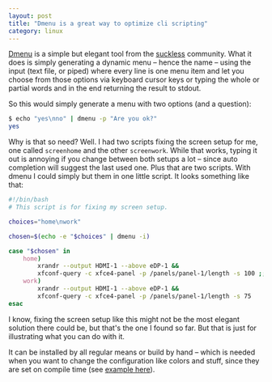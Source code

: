 ```yaml
---
layout: post
title: "Dmenu is a great way to optimize cli scripting"
category: linux
---
```


[Dmenu][dmenu] is a simple but elegant tool from the [suckless][suckless] community. What it does is simply
generating a dynamic menu – hence the name – using the input (text file, or piped) where every line is one menu
item and let you choose from those options via keyboard cursor keys or typing the whole or partial words and in
the end returning the result to stdout.

So this would simply generate a menu with two options (and a question):

```bash
$ echo "yes\nno" | dmenu -p "Are you ok?"
yes
```

Why is that so need? Well. I had two scripts fixing the screen setup for me, one called `screenhome` and the other
`screenwork`. While that works, typing it out is annoying if you change between both setups a lot – since auto
completion will suggest the last used one. Plus that are two scripts. With dmenu I could simply but them in one
little script. It looks something like that:

```bash
#!/bin/bash
# This script is for fixing my screen setup.

choices="home\nwork"

chosen=$(echo -e "$choices" | dmenu -i)

case "$chosen" in
    home)
        xrandr --output HDMI-1 --above eDP-1 &&
  	    xfconf-query -c xfce4-panel -p /panels/panel-1/length -s 100 ;;
    work)
        xrandr --output HDMI-1 --above eDP-1 &&
  	    xfconf-query -c xfce4-panel -p /panels/panel-1/length -s 75
esac
```

I know, fixing the screen setup like this might not be the most elegant solution there could be, but that's the one I
found so far. But that is just for illustrating what you can do with it.

It can be installed by all regular means or build by hand – which is needed when you want to change the configuration
like colors and stuff, since they are set on compile time (see [example here][inspiration]).

[dmenu]: https://tools.suckless.org/dmenu/
[suckless]: https://suckless.org/
[inspiration]: https://www.youtube.com/watch?v=R9m723tAurA
